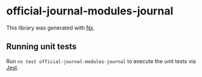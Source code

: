 # official-journal-modules-journal

This library was generated with [Nx](https://nx.dev).

## Running unit tests

Run `nx test official-journal-modules-journal` to execute the unit tests via [Jest](https://jestjs.io).
